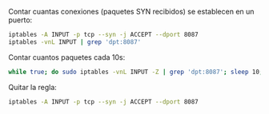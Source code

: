 Contar cuantas conexiones (paquetes SYN recibidos) se establecen en un puerto:

```bash
iptables -A INPUT -p tcp --syn -j ACCEPT --dport 8087
iptables -vnL INPUT | grep 'dpt:8087'
```

Contar cuantos paquetes cada 10s:

```bash
while true; do sudo iptables -vnL INPUT -Z | grep 'dpt:8087'; sleep 10; done
```

Quitar la regla:

```bash
iptables -A INPUT -p tcp --syn -j ACCEPT --dport 8087
```
